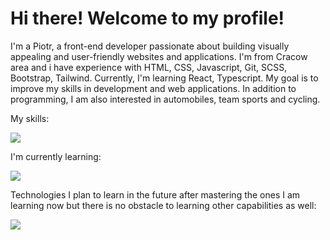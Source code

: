 <h1> Hi there! Welcome to my profile!</h1>

<p>I'm a Piotr, a front-end developer passionate about building visually appealing and user-friendly websites and applications. I'm from Cracow area and i have experience with HTML, CSS, Javascript, Git, SCSS, Bootstrap, Tailwind. Currently, I'm learning React, Typescript. My goal is to improve my skills in development and web applications. In addition to programming, I am also interested in automobiles, team sports and cycling.</p>

<p>My skills:</p>
<div>
    <img src="https://skillicons.dev/icons?i=html,css,js,git,sass,bootstrap,tailwindcss,typescript,vite" />
</div>


<p>I'm currently learning:</p>
<div>
  <img src="https://skillicons.dev/icons?i=react,angular" />
</div>
<p>Technologies I plan to learn in the future after mastering the ones I am learning now but there is no obstacle to learning other capabilities as well:</p>
<div>
  <img src="https://skillicons.dev/icons?i=py,django" />
</div>
